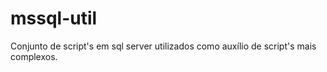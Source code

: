 # mssql-util
Conjunto de script's em sql server utilizados como auxílio de script's mais complexos.
